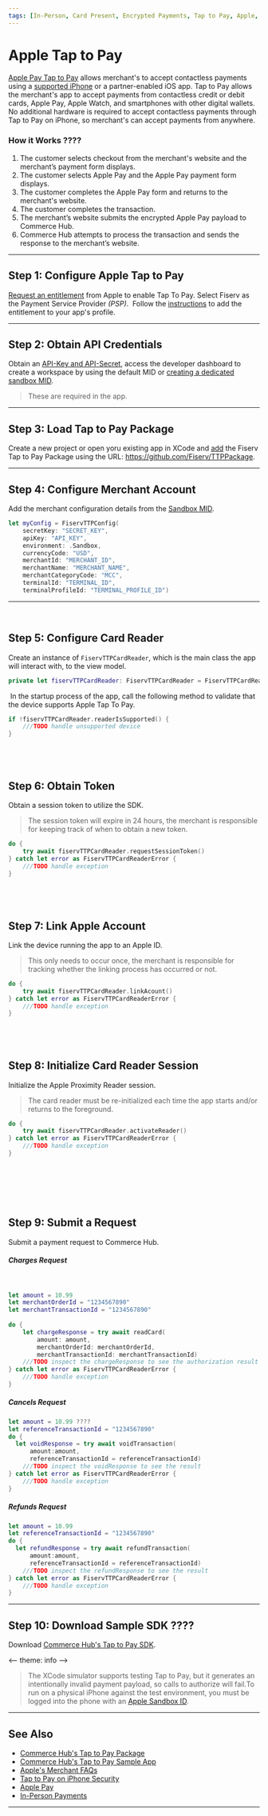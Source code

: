 ```yaml
---
tags: [In-Person, Card Present, Encrypted Payments, Tap to Pay, Apple, Mobile, Wallet, Contactless]
---
```


# Apple Tap to Pay

[Apple Pay Tap to Pay](?path=https://developer.apple.com/tap-to-pay/) allows merchant's to accept contactless payments using a [supported iPhone](https://register.apple.com/tap-to-pay-on-iphone/faq) or a partner-enabled iOS app. Tap to Pay allows the merchant's app to accept payments from contactless credit or debit cards, Apple Pay, Apple Watch, and smartphones with other digital wallets. No additional hardware is required to accept contactless payments through Tap to Pay on iPhone, so merchant's can accept payments from anywhere. 

### How it Works ????

1. The customer selects checkout from the merchant's website and the merchant’s payment form displays.
2. The customer selects Apple Pay and the Apple Pay payment form displays.
3. The customer completes the Apple Pay form and returns to the merchant's website.
4. The customer completes the transaction.
5. The merchant’s website submits the encrypted Apple Pay payload to Commerce Hub.
6. Commerce Hub attempts to process the transaction and sends the response to the merchant’s website.

---

## Step 1: Configure Apple Tap to Pay

[Request an entitlement](https://developer.apple.com/contact/request/tap-to-pay-on-iphone) from Apple to enable Tap To Pay. Select Fiserv as the Payment Service Provider _(PSP)_.
​
Follow the [instructions](https://developer.apple.com/documentation/proximityreader/setting-up-the-entitlement-for-tap-to-pay-on-iphone) to add the entitlement to your app's profile.

---

## Step 2: Obtain API Credentials

Obtain an [API-Key and API-Secret](?path=docs/Resources/Guides/Dev-Studio/Key-Management.md), access the developer dashboard to create a workspace by using the default MID or [creating a dedicated sandbox MID](?path=docs/Resources/Guides/Dev-Studio/Account-Management.md).

<!-- theme: info -->
> These are required in the app.

---

## Step 3: Load Tap to Pay Package

Create a new project or open yoru existing app in XCode and [add](https://developer.apple.com/documentation/xcode/adding-package-dependencies-to-your-app) the Fiserv Tap to Pay Package using the URL: https://github.com/Fiserv/TTPPackage.

---

## Step 4: Configure Merchant Account

Add the merchant configuration details from the [Sandbox MID](?path=docs/Resources/Guides/Dev-Studio/Account-Management.md).

```Swift
let myConfig = FiservTTPConfig(
    secretKey: "SECRET_KEY",
    apiKey: "API_KEY",
    environment: .Sandbox,
    currencyCode: "USD",
    merchantId: "MERCHANT_ID",
    merchantName: "MERCHANT_NAME",
    merchantCategoryCode: "MCC",
    terminalId: "TERMINAL_ID",
    terminalProfileId: "TERMINAL_PROFILE_ID")
```

---
​
## Step 5: Configure Card Reader

Create an instance of `FiservTTPCardReader`, which is the main class the app will interact with, to the view model.
​
```Swift
private let fiservTTPCardReader: FiservTTPCardReader = FiservTTPCardReader(configuration: myConfig)
```
​
In the startup process of the app, call the following method to validate that the device supports Apple Tap To Pay.
​
```Swift
if !fiservTTPCardReader.readerIsSupported() {
    ///TODO handle unsupported device
}
```
​
---

## Step 6: Obtain Token

Obtain a session token to utilize the SDK.

<!-- theme: info -->
> The session token will expire in 24 hours, the merchant is responsible for keeping track of when to obtain a new token.
​
```Swift
do {
    try await fiservTTPCardReader.requestSessionToken()
} catch let error as FiservTTPCardReaderError {
    ///TODO handle exception
}
```
​
---
 
## Step 7: Link Apple Account

Link the device running the app to an Apple ID.

<!-- theme: info -->
> This only needs to occur once, the merchant is responsible for tracking whether the linking process has occurred or not. 
​
```Swift
do {
    try await fiservTTPCardReader.linkAcount()
} catch let error as FiservTTPCardReaderError {
    ///TODO handle exception
}
```
​
---

## Step 8: Initialize Card Reader Session

Initialize the Apple Proximity Reader session.

<!-- theme: info -->
> The card reader must be re-initialized each time the app starts and/or returns to the foreground.
​
```Swift
do {
    try await fiservTTPCardReader.activateReader()
} catch let error as FiservTTPCardReaderError {
    ///TODO handle exception
}
```
​
---
​
## Step 9: Submit a Request

Submit a payment request to Commerce Hub.

<!--
type: tab
titles: Charges, Cancels, Refunds
-->

##### Charges Request
​
```Swift
let amount = 10.99
let merchantOrderId = "1234567890"
let merchantTransactionId = "1234567890"
​
do {
    let chargeResponse = try await readCard(
        amount: amount, 
        merchantOrderId: merchantOrderId, 
        merchantTransactionId: merchantTransactionId)
    ///TODO inspect the chargeResponse to see the authorization result
} catch let error as FiservTTPCardReaderError {
    ///TODO handle exception
}
```

<!--
type: tab
-->

##### Cancels Request

```Swift
let amount = 10.99 ????
let referenceTransactionId = "1234567890"
do {
  let voidResponse = try await voidTransaction(
      amount:amount,
      referenceTransactionId = referenceTransactionId)
    ///TODO inspect the voidResponse to see the result   
} catch let error as FiservTTPCardReaderError {
    ///TODO handle exception
}
```

<!--
type: tab
-->

##### Refunds Request

```Swift
let amount = 10.99
let referenceTransactionId = "1234567890"
do {
  let refundResponse = try await refundTransaction(
      amount:amount,
      referenceTransactionId = referenceTransactionId)
    ///TODO inspect the refundResponse to see the result   
} catch let error as FiservTTPCardReaderError {
    ///TODO handle exception
}
```

<!-- type: tab-end -->

---

## Step 10: Download Sample SDK ????

Download [Commerce Hub's Tap to Pay SDK](https://github.com/Fiserv/TTPSampleApp).

<-- theme: info -->
> ​The XCode simulator supports testing Tap to Pay, but it generates an intentionally invalid payment payload, so calls to authorize will fail. ​To run on a physical iPhone against the test environment, you must be logged into the phone with an [Apple Sandbox ID](https://developer.apple.com/apple-pay/sandbox-testing/).

---

## See Also

- [Commerce Hub's Tap to Pay Package](https://github.com/Fiserv/TTPPackage)
- [Commerce Hub's Tap to Pay Sample App](https://github.com/Fiserv/TTPSampleApp)
- ​[Apple's Merchant FAQs](https://register.apple.com/tap-to-pay-on-iphone/faq)​
- ​[Tap to Pay on iPhone Security](https://support.apple.com/guide/security/tap-to-pay-on-iphone-sec72cb155f4/web)
- [Apple Pay](?path=docs/Online-Mobile-Digital/Wallets-AltPayments/Apple-Pay/Apple-Pay.md)
- [In-Person Payments](?path=https://developer.fiserv.com/product/CommerceHub/docs/?path=docs/Getting-Started/Getting-Started-InPerson.md)

---
